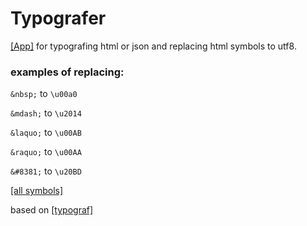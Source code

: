 # Typografer

<a href="https://baomastr.github.io/typograf-unicode-replacer/">[App]</a> for typografing html or json and replacing html symbols to utf8.

### examples of replacing:

`&nbsp;` to `\u00a0`

`&mdash;` to `\u2014`

`&laquo;` to `\u00AB`

`&raquo;` to `\u00AA`

`&#8381;` to `\u20BD`

<a href="https://github.com/baomastr/typograf-unicode-replacer/blob/master/symbols.md">[all symbols]</a>

based on <a href="https://github.com/typograf/typograf">[typograf]</a>

